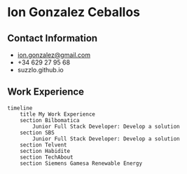 # Ion Gonzalez Ceballos

## Contact Information

- ion.gonzalez@gmail.com
- +34 629 27 95 68
- suzzlo.github.io

## Work Experience

```mermaid!
timeline
    title My Work Experience
    section Bilbomatica
	    Junior Full Stack Developer: Develop a solution
    section SBS
	    Junior Full Stack Developer: Develop a solution
    section Telvent
    section Habidite
    section TechAbout
    section Siemens Gamesa Renewable Energy
```
